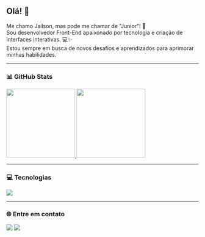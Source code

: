 ## Olá! 👋  

Me chamo Jailson, mas pode me chamar de "Junior"! 🚀  
Sou desenvolvedor Front-End apaixonado por tecnologia e criação de interfaces interativas. 💻✨  
Estou sempre em busca de novos desafios e aprendizados para aprimorar minhas habilidades.  

---

### 📊 **GitHub Stats**
<div align="left">
  <a href="https://github.com/JuniorLima36">
    <img height="180em" src="https://github-readme-stats.vercel.app/api?username=JuniorLima36&show_icons=true&theme=codeSTACKr&include_all_commits=true&count_private=true"/>
    <img height="180em" src="https://github-readme-stats.vercel.app/api/top-langs/?username=JuniorLima36&layout=compact&langs_count=7&theme=codeSTACKr"/>
  </a>
</div>

---

### 💻 **Tecnologias**
<img src="https://skillicons.dev/icons?i=html,css,js,ts,react,nodejs,nextjs,git,github,vscode&theme=dark">

---

### 🌐 **Entre em contato**
<div align="left"> 
  <a href="https://www.linkedin.com/in/jailson-lima-15622a229/" target="_blank"><img src="https://img.shields.io/badge/-LinkedIn-%230077B5?style=for-the-badge&logo=linkedin&logoColor=white" target="_blank"></a> 
  <a href="mailto:contato.juniorlima36@outlook.com"><img src="https://img.shields.io/badge/-Outlook-0078D4?style=for-the-badge&logo=microsoft-outlook&logoColor=white" target="_blank"></a>
</div>
